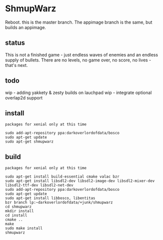 # ShmupWarz

Reboot. this is the master branch.
The appimage branch is the same, but builds an appimage.

## status

This is not a finished game - just endless waves of enemies and an endless supply of bullets. 
There are no levels, no game over, no score, no lives - that's next. 

## todo

wip - adding yakkety & zesty builds on lauchpad
wip - integrate optional overlap2d support

## install
```
packages for xenial only at this time

sudo add-apt-repository ppa:darkoverlordofdata/bosco
sudo apt-get update
sudo apt-get shmupwarz
```

## build
```
packages for xenial only at this time

sudo apt-get install build-essential cmake valac bzr
sudo apt-get install libsdl2-dev libsdl2-image-dev libsdl2-mixer-dev libsdl2-ttf-dev libsdl2-net-dev  
sudo add-apt-repository ppa:darkoverlordofdata/bosco
sudo apt-get update
sudo apt-get install libbosco, libentitas
bzr branch lp:~darkoverlordofdata/+junk/shmupwarz
cd shmupwarz
mkdir install
cd install
cmake ..
make
sudo make install
shmupwarz
```

